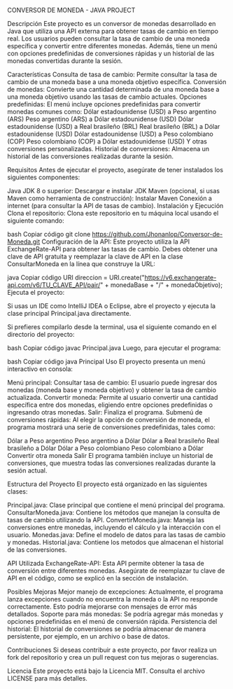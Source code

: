 CONVERSOR DE MONEDA - JAVA PROJECT

Descripción
Este proyecto es un conversor de monedas desarrollado en Java que utiliza una API externa para obtener tasas de cambio en tiempo real. Los usuarios pueden consultar la tasa de cambio de una moneda específica y convertir entre diferentes monedas. Además, tiene un menú con opciones predefinidas de conversiones rápidas y un historial de las monedas convertidas durante la sesión.

Características
Consulta de tasa de cambio: Permite consultar la tasa de cambio de una moneda base a una moneda objetivo específica.
Conversión de monedas: Convierte una cantidad determinada de una moneda base a una moneda objetivo usando las tasas de cambio actuales.
Opciones predefinidas: El menú incluye opciones predefinidas para convertir monedas comunes como:
Dólar estadounidense (USD) a Peso argentino (ARS)
Peso argentino (ARS) a Dólar estadounidense (USD)
Dólar estadounidense (USD) a Real brasileño (BRL)
Real brasileño (BRL) a Dólar estadounidense (USD)
Dólar estadounidense (USD) a Peso colombiano (COP)
Peso colombiano (COP) a Dólar estadounidense (USD)
Y otras conversiones personalizadas.
Historial de conversiones: Almacena un historial de las conversiones realizadas durante la sesión.

Requisitos
Antes de ejecutar el proyecto, asegúrate de tener instalados los siguientes componentes:

Java JDK 8 o superior: Descargar e instalar JDK
Maven (opcional, si usas Maven como herramienta de construcción): Instalar Maven
Conexión a internet (para consultar la API de tasas de cambio).
Instalación y Ejecución
Clona el repositorio:
Clona este repositorio en tu máquina local usando el siguiente comando:

bash
Copiar código
git clone https://github.com/Jhonanlop/Conversor-de-Moneda.git
Configuración de la API:
Este proyecto utiliza la API ExchangeRate-API para obtener las tasas de cambio. Debes obtener una clave de API gratuita y reemplazar la clave de API en la clase ConsultarMoneda en la línea que construye la URL:

java
Copiar código
URI direccion = URI.create("https://v6.exchangerate-api.com/v6/TU_CLAVE_API/pair/" + monedaBase + "/" + monedaObjetivo);
Ejecuta el proyecto:

Si usas un IDE como IntelliJ IDEA o Eclipse, abre el proyecto y ejecuta la clase principal Principal.java directamente.

Si prefieres compilarlo desde la terminal, usa el siguiente comando en el directorio del proyecto:

bash
Copiar código
javac Principal.java
Luego, para ejecutar el programa:

bash
Copiar código
java Principal
Uso
El proyecto presenta un menú interactivo en consola:

Menú principal:
Consultar tasa de cambio: El usuario puede ingresar dos monedas (moneda base y moneda objetivo) y obtener la tasa de cambio actualizada.
Convertir moneda: Permite al usuario convertir una cantidad específica entre dos monedas, eligiendo entre opciones predefinidas o ingresando otras monedas.
Salir: Finaliza el programa.
Submenú de conversiones rápidas:
Al elegir la opción de conversión de moneda, el programa mostrará una serie de conversiones predefinidas, tales como:

Dólar a Peso argentino
Peso argentino a Dólar
Dólar a Real brasileño
Real brasileño a Dólar
Dólar a Peso colombiano
Peso colombiano a Dólar
Convertir otra moneda
Salir
El programa también incluye un historial de conversiones, que muestra todas las conversiones realizadas durante la sesión actual.

Estructura del Proyecto
El proyecto está organizado en las siguientes clases:

Principal.java: Clase principal que contiene el menú principal del programa.
ConsultarMoneda.java: Contiene los métodos que manejan la consulta de tasas de cambio utilizando la API.
ConvertirMoneda.java: Maneja las conversiones entre monedas, incluyendo el cálculo y la interacción con el usuario.
Monedas.java: Define el modelo de datos para las tasas de cambio y monedas.
Historial.java: Contiene los metodos que almacenan el historial de las conversiones.

API Utilizada
ExchangeRate-API: Esta API permite obtener la tasa de conversión entre diferentes monedas. Asegúrate de reemplazar tu clave de API en el código, como se explicó en la sección de instalación.

Posibles Mejoras
Mejor manejo de excepciones: Actualmente, el programa lanza excepciones cuando no encuentra la moneda o la API no responde correctamente. Esto podría mejorarse con mensajes de error más detallados.
Soporte para más monedas: Se podría agregar más monedas y opciones predefinidas en el menú de conversión rápida.
Persistencia del historial: El historial de conversiones se podría almacenar de manera persistente, por ejemplo, en un archivo o base de datos.

Contribuciones
Si deseas contribuir a este proyecto, por favor realiza un fork del repositorio y crea un pull request con tus mejoras o sugerencias.

Licencia
Este proyecto está bajo la Licencia MIT. Consulta el archivo LICENSE para más detalles.


